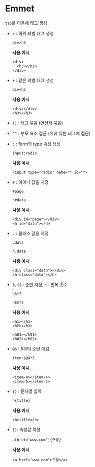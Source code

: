 # Emmet

`tap`를 이용해 태그 생성



- `>` : 하위 레벨 태그 생성

  `div>h3`

  **사용 예시**

  ```
  <div>
  	<h3></h3>
  </div>
  ```

- `+` : 같은 레벨 태그 생성

  `div+h3`

  **사용 예시**

  ```
  <div></div>
  <h3></h3>
  ```

- `()` : 태그 묶음 (연산자 묶음)

- `^^` : 부모 요소 접근 (위에 있는 태그에 접근)

- `:` : form의 type 속성 생성

  `input:radio`

  **사용 예시**

  ```
  <input type="radio" name="" id="">
  ```

- `#` : 아이디 값을 지정

  `#page`

  `h#data`

  **사용 예시**

  ```
  <div id="page"></div>
  <h id="data"></h>
  ```

- `.` : 클래스 값을 지정

  `.data`

  `h.data`

  **사용 예시**

  ```
  <div class="data"></div>
  <h class="data"></h>
  ```

- `$`, `$$` : 순번 지정, `*` : 반복 횟수

  `h$*2`

  `h$$*2`

  **사용 예시**

  ```
  <h1></h1>
  <h2></h2>

  <h01></h01>
  <h02></h02>
  ```

- `@5` : 5부터 순번 매김

  `item-$@4*2`

  **사용 예시**

  ```
  <item-4></item-4>
  <item-5></item-5>
  ```

- `{}` : 문자열 입력

  `h{title}`

  **사용 예시**

  ```
  <h>title</h>
  ```

- `[]`: 속성값 지정

  `a[href="www.com"]{구글}`

  **사용 예시**

  ```
  <a href="www.com">구글</a>
  ```

  ​

